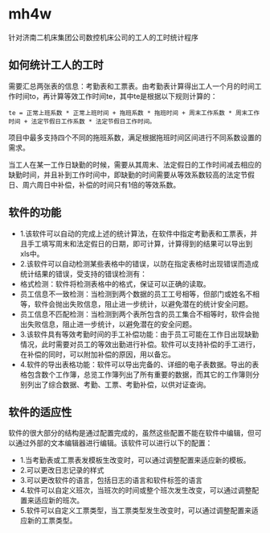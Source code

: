 # mh4w

针对济南二机床集团公司数控机床公司的工人的工时统计程序

## 如何统计工人的工时

需要汇总两张表的信息：考勤表和工票表。由考勤表计算得出工人一个月的时间工作时间to，再计算等效工作时间te，其中te是根据以下规则计算的：

```
te = 正常上班系数 * 正常上班时间 + 拖班系数 * 拖班时间 + 周末工作系数 * 周末工作时间 + 法定节假日工作系数 * 法定节假日工作时间。
```

项目中最多支持四个不同的拖班系数，满足根据拖班时间区间进行不同系数设置的需求。

当工人在某一工作日缺勤的时候，需要从其周末、法定假日的工作时间减去相应的缺勤时间，并且补到工作时间中，即缺勤的时间需要从等效系数较高的法定节假日、周六周日中补偿，补偿的时间只有1倍的等效系数。

## 软件的功能

* 1.该软件可以自动的完成上述的统计算法，在软件中指定考勤表和工票表，并且手工填写周末和法定假日的日期，即可计算，计算得到的结果可以导出到xls中。
* 2.该软件可以自动检测某些表格中的错误，以防在指定表格时出现错误而造成统计结果的错误，受支持的错误检测有：
* 格式检测：软件将检测表格中的格式，保证可以正确的读取。
* 员工信息不一致检测：当检测到两个数据的员工工号相等，但部门或姓名不相等，软件会抛出失败信息，阻止进一步统计，以避免潜在的统计安全问题。
* 员工信息不匹配检测：当检测到两个表所包含的员工集合不相等时，软件会抛出失败信息，阻止进一步统计，以避免潜在的安全问题。
* 3.该软件具有等效考勤时间的手工补偿功能：由于员工可能在工作日出现缺勤情况，此时需要对员工的等效出勤进行补偿。软件可以支持补偿的手工进行，在补偿的同时，可以附加补偿的原因，用以备忘。
* 4.软件的导出表格功能：软件可以导出完备的、详细的电子表数据。导出的表格包含数个工作簿，总览工作簿列出了所有重要的数据，而其它的工作簿则分别列出了综合数据、考勤、工票、考勤补偿，以供对证查询。

## 软件的适应性
软件的很大部分的结构是通过配置完成的，虽然这些配置不能在软件中编辑，但可以通过外部的文本编辑器进行编辑。该软件可以进行以下的配置：
* 1.当考勤表或工票表发模板生改变时，可以通过调整配置来适应新的模板。
* 2.可以更改日志记录的样式
* 3.可以更改软件的语言，包括日志的语言和软件标签的语言
* 4.软件可以自定义班次，当班次的时间或整个班次发生改变，可以通过调整配置来适应新的班次。
* 5.软件可以自定义工票类型，当工票类型发生改变时，可以通过调整配置来适应新的工票类型。
